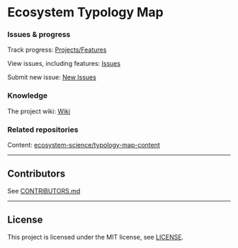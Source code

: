# Ecosystem Typology Map

### Issues & progress

Track progress: [Projects/Features](https://github.com/ecosystem-science/typology-map/projects/1)

View issues, including features: [Issues](https://github.com/ecosystem-science/typology-map/issues)

Submit new issue: [New Issues](https://github.com/ecosystem-science/typology-map/issues/new)

### Knowledge

The project wiki: [Wiki](https://github.com/ecosystem-science/typology-map/wiki)

### Related repositories
Content: [ecosystem-science/typology-map-content](https://github.com/ecosystem-science/typology-map-content)

---

## Contributors

See [CONTRIBUTORS.md](CONTRIBUTORS.md)

---

## License

This project is licensed under the MIT license, see [LICENSE](LICENSE).
